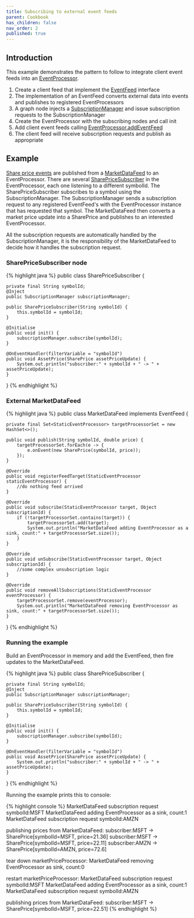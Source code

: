 ```yaml
---
title: Subscribing to external event feeds
parent: Cookbook
has_children: false
nav_order: 2
published: true
---
```


## Introduction
This example demonstrates the pattern to follow to integrate client event feeds into an [EventProcessor]({{site.EventProcessor_link}}). 

1. Create a client feed that implement the [EventFeed]() interface
2. The implementation of an EventFeed converts external data into events and publishes to registered EventProcessors 
2. A graph node injects a [SubscriptionManager]() and issue subscription requests to the SubscriptionManager
3. Create the EventProcessor with the subscribing nodes and call init
4. Add client event feeds calling [EventProcessor.addEventFeed]()
5. The  client feed will receive subscription requests and publish as appropriate

## Example

[Share price events]() are published from a [MarketDataFeed]() to an EventProcessor. There are several [SharePriceSubscriber]()
in the EventProcessor, each one listening to a different symbolId. The SharePriceSubscriber subscribes to a symbol using
the SubscriptionManager. The SubscriptionManager sends a subscription request to any registered EventFeed's with the 
EventProcessor instance that has requested that symbol. The MarketDataFeed then converts a market price update into a
SharePrice and publishes to an interested EventProcessor.

All the subscription requests are automatically handled by the SubscriptionManager, it is the responsibility of the 
MarketDataFeed to decide how it handles the subscription request.

### SharePriceSubscriber node

{% highlight java %}
public class SharePriceSubscriber {

    private final String symbolId;
    @Inject
    public SubscriptionManager subscriptionManager;

    public SharePriceSubscriber(String symbolId) {
        this.symbolId = symbolId;
    }

    @Initialise
    public void init() {
        subscriptionManager.subscribe(symbolId);
    }

    @OnEventHandler(filterVariable = "symbolId")
    public void AssetPrice(SharePrice assetPriceUpdate) {
        System.out.println("subscriber:" + symbolId + " -> " + assetPriceUpdate);
    }
}
{% endhighlight %}

### External MarketDataFeed

{% highlight java %}
public class MarketDataFeed implements EventFeed {

    private final Set<StaticEventProcessor> targetProcessorSet = new HashSet<>();

    public void publish(String symbolId, double price) {
        targetProcessorSet.forEach(e -> {
            e.onEvent(new SharePrice(symbolId, price));
        });
    }

    @Override
    public void registerFeedTarget(StaticEventProcessor staticEventProcessor) {
        //do nothing feed arrived
    }

    @Override
    public void subscribe(StaticEventProcessor target, Object subscriptionId) {
        if (!targetProcessorSet.contains(target)) {
            targetProcessorSet.add(target);
            System.out.println("MarketDataFeed adding EventProcessor as a sink, count:" + targetProcessorSet.size());
        }
    }

    @Override
    public void unSubscribe(StaticEventProcessor target, Object subscriptionId) {
        //some complex unsubscription logic
    }

    @Override
    public void removeAllSubscriptions(StaticEventProcessor eventProcessor) {
        targetProcessorSet.remove(eventProcessor);
        System.out.println("MarketDataFeed removing EventProcessor as sink, count:" + targetProcessorSet.size());
    }
}
{% endhighlight %}

### Running the example

Build an EventProcessor in memory and add the EventFeed, then fire updates to the MarketDataFeed.

{% highlight java %}
public class SharePriceSubscriber {

    private final String symbolId;
    @Inject
    public SubscriptionManager subscriptionManager;

    public SharePriceSubscriber(String symbolId) {
        this.symbolId = symbolId;
    }

    @Initialise
    public void init() {
        subscriptionManager.subscribe(symbolId);
    }

    @OnEventHandler(filterVariable = "symbolId")
    public void AssetPrice(SharePrice assetPriceUpdate) {
        System.out.println("subscriber:" + symbolId + " -> " + assetPriceUpdate);
    }
}
{% endhighlight %}

Running the example prints this to console:

{% highlight console %}
MarketDataFeed subscription request symbolId:MSFT
MarketDataFeed adding EventProcessor as a sink, count:1
MarketDataFeed subscription request symbolId:AMZN

publishing prices from MarketDataFeed:
subscriber:MSFT -> SharePrice[symbolId=MSFT, price=21.36]
subscriber:MSFT -> SharePrice[symbolId=MSFT, price=22.11]
subscriber:AMZN -> SharePrice[symbolId=AMZN, price=72.6]

tear down marketPriceProcessor:
MarketDataFeed removing EventProcessor as sink, count:0

restart marketPriceProcessor:
MarketDataFeed subscription request symbolId:MSFT
MarketDataFeed adding EventProcessor as a sink, count:1
MarketDataFeed subscription request symbolId:AMZN

publishing prices from MarketDataFeed:
subscriber:MSFT -> SharePrice[symbolId=MSFT, price=22.51]
{% endhighlight %}



